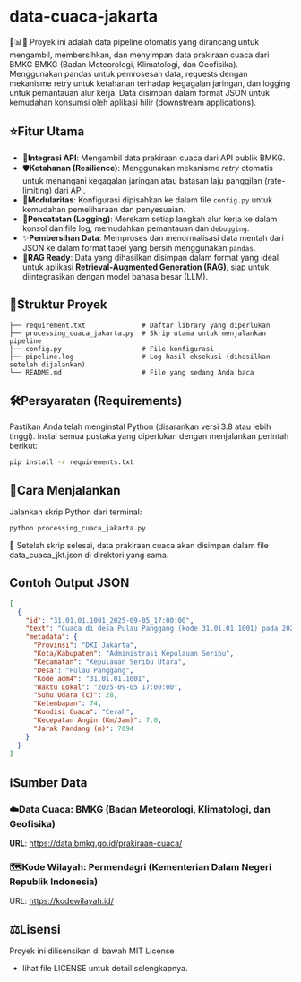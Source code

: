 # data-cuaca-jakarta
🚀📊💡 Proyek ini adalah data pipeline otomatis yang dirancang untuk mengambil, membersihkan, dan menyimpan data prakiraan cuaca dari BMKG BMKG (Badan Meteorologi, Klimatologi, dan Geofisika). Menggunakan pandas untuk pemrosesan data, requests dengan mekanisme retry untuk ketahanan terhadap kegagalan jaringan, dan logging untuk pemantauan alur kerja. Data disimpan dalam format JSON untuk kemudahan konsumsi oleh aplikasi hilir (downstream applications).  



## ⭐Fitur Utama
- 🔌**Integrasi API**: Mengambil data prakiraan cuaca dari API publik BMKG.
- 🛡️**Ketahanan (Resilience)**: Menggunakan mekanisme _retry_ otomatis untuk menangani kegagalan jaringan atau batasan laju panggilan (rate-limiting) dari API.
- 🧩**Modularitas**: Konfigurasi dipisahkan ke dalam file `config.py` untuk kemudahan pemeliharaan dan penyesuaian.
- 📝**Pencatatan (Logging)**: Merekam setiap langkah alur kerja ke dalam konsol dan file log, memudahkan pemantauan dan `debugging`.
- ✨**Pembersihan Data**: Memproses dan menormalisasi data mentah dari JSON ke dalam format tabel yang bersih menggunakan `pandas`.
- 🤖**RAG Ready**: Data yang dihasilkan disimpan dalam format yang ideal untuk aplikasi **Retrieval-Augmented Generation (RAG)**, siap untuk diintegrasikan dengan model bahasa besar (LLM).  



## 📂Struktur Proyek
```
├── requirement.txt              # Daftar library yang diperlukan
├── processing_cuaca_jakarta.py  # Skrip utama untuk menjalankan pipeline
├── config.py                    # File konfigurasi
├── pipeline.log                 # Log hasil eksekusi (dihasilkan setelah dijalankan)
└── README.md                    # File yang sedang Anda baca
```  



## 🛠️Persyaratan (Requirements)
Pastikan Anda telah menginstal Python (disarankan versi 3.8 atau lebih tinggi).
Instal semua pustaka yang diperlukan dengan menjalankan perintah berikut:
```bash
pip install -r requirements.txt
```  



## 🚀Cara Menjalankan
Jalankan skrip Python dari terminal:
```bash
python processing_cuaca_jakarta.py
```
💾 Setelah skrip selesai, data prakiraan cuaca akan disimpan dalam file data_cuaca_jkt.json di direktori yang sama.  


  
## Contoh Output JSON
```json
[
  {
    "id": "31.01.01.1001_2025-09-05_17:00:00",
    "text": "Cuaca di desa Pulau Panggang (kode 31.01.01.1001) pada 2025-09-05 17:00:00 adalah Cerah dengan suhu 28°C, kelembapan 74%, dan kecepatan angin 7.0 km/jam.",
    "metadata": {
      "Provinsi": "DKI Jakarta",
      "Kota/Kabupaten": "Administrasi Kepulauan Seribu",
      "Kecamatan": "Kepulauan Seribu Utara",
      "Desa": "Pulau Panggang",
      "Kode adm4": "31.01.01.1001",
      "Waktu Lokal": "2025-09-05 17:00:00",
      "Suhu Udara (c)": 28,
      "Kelembapan": 74,
      "Kondisi Cuaca": "Cerah",
      "Kecepatan Angin (Km/Jam)": 7.0,
      "Jarak Pandang (m)": 7094
    }
  }
]
```


  
## ℹ️Sumber Data
### ☁️**Data Cuaca**: BMKG (Badan Meteorologi, Klimatologi, dan Geofisika)
**URL**: https://data.bmkg.go.id/prakiraan-cuaca/
### 🗺️Kode Wilayah: Permendagri (Kementerian Dalam Negeri Republik Indonesia)
URL: https://kodewilayah.id/  



## ⚖️Lisensi
Proyek ini dilisensikan di bawah MIT License 
- lihat file LICENSE untuk detail selengkapnya.
